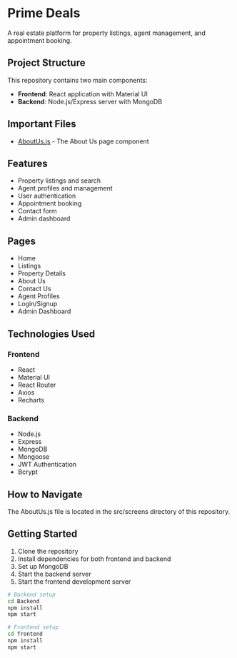 # Prime Deals

A real estate platform for property listings, agent management, and appointment booking.

## Project Structure

This repository contains two main components:

- **Frontend**: React application with Material UI
- **Backend**: Node.js/Express server with MongoDB

## Important Files

- [AboutUs.js](src/screens/AboutUs.js) - The About Us page component

## Features

- Property listings and search
- Agent profiles and management
- User authentication
- Appointment booking
- Contact form
- Admin dashboard

## Pages

- Home
- Listings
- Property Details
- About Us
- Contact Us
- Agent Profiles
- Login/Signup
- Admin Dashboard

## Technologies Used

### Frontend
- React
- Material UI
- React Router
- Axios
- Recharts

### Backend
- Node.js
- Express
- MongoDB
- Mongoose
- JWT Authentication
- Bcrypt

## How to Navigate

The AboutUs.js file is located in the src/screens directory of this repository.

## Getting Started

1. Clone the repository
2. Install dependencies for both frontend and backend
3. Set up MongoDB
4. Start the backend server
5. Start the frontend development server

```bash
# Backend setup
cd Backend
npm install
npm start

# Frontend setup
cd frontend
npm install
npm start
``` 